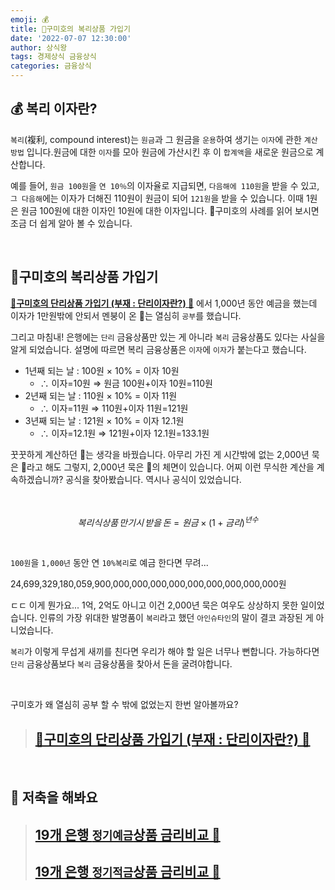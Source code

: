 ```yaml
---
emoji: 💰
title: 🦊구미호의 복리상품 가입기
date: '2022-07-07 12:30:00'
author: 상식왕
tags: 경제상식 금융상식
categories: 금융상식
---
```


## 💰 복리 이자란?

`복리`(複利, compound interest)는 `원금`과 그 원금을 `운용`하여 생기는 `이자`에 관한 `계산 방법` 입니다.원금에 대한 `이자`를 모아 원금에 가산시킨 후 이 `합계액`을 새로운 원금으로 계산합니다.

예를 들어, `원금 100원`을 `연 10％`의 이자율로 지급되면, `다음해에 110원`을 받을 수 있고, `그 다음해`에는 이자가 더해진 110원이 원금이 되어 `121원`을 받을 수 있습니다. 이때 1원은 원금 100원에 대한 이자인 10원에 대한 이자입니다. 🦊구미호의 사례를 읽어 보시면 조금 더 쉽게 알아 볼 수 있습니다.

<br/>

## 🦊구미호의 복리상품 가입기

[**🦊구미호의 단리상품 가입기 (부재 : 단리이자란?) 🔗**](/구미호의단리상품가입기) 에서 1,000년 동안 예금을 했는데 이자가 1만원밖에 안되서 멘붕이 온 🦊는 열심히 `공부`를 했습니다.

그리고 마침내! 은행에는 `단리` 금융상품만 있는 게 아니라 `복리` 금융상품도 있다는 사실을 알게 되었습니다. 설명에 따르면 복리 금융상품은 `이자`에 `이자`가 붙는다고 했습니다.

- 1년째 되는 날 : 100원 × 10% = 이자 10원
  - ∴ 이자=10원 ⇒ 원금 100원+이자 10원=110원
- 2년째 되는 날 : 110원 × 10% = 이자 11원
  - ∴ 이자=11원 ⇒ 110원+이자 11원=121원
- 3년째 되는 날 : 121원 × 10% = 이자 12.1원
  - ∴ 이자=12.1원 ⇒ 121원+이자 12.1원=133.1원

꿋꿋하게 계산하던 🦊는 생각을 바꿨습니다. 아무리 가진 게 시간밖에 없는 2,000년 묵은 🦊라고 해도 그렇지, 2,000년 묵은 🦊의 체면이 있습니다. 어찌 이런 무식한 계산을 계속하겠습니까? 공식을 찾아봤습니다. 역시나 공식이 있었습니다.

<br/>

$$
{복리식상품\,만기시\,받을\,돈} = 원금 \times (1 + 금리)^{년수}
$$

<br/>

`100원`을 `1,000년` 동안 연 `10%복리`로 예금 한다면 무려...

24,699,329,180,059,900,000,000,000,000,000,000,000,000,000원

ㄷㄷ 이게 뭔가요... 1억, 2억도 아니고 이건 2,000년 묵은 여우도 상상하지 못한 일이었습니다. 인류의 가장 위대한 발명품이 `복리`라고 했던 `아인슈타인`의 말이 결코 과장된 게 아니었습니다.

`복리`가 이렇게 무섭게 새끼를 친다면 우리가 해야 할 일은 너무나 뻔합니다. 가능하다면 `단리` 금융상품보다 `복리` 금융상품을 찾아서 돈을 굴려야합니다.

<br />

구미호가 왜 열심히 공부 할 수 밖에 없었는지 한번 알아볼까요?

> ## [**🦊구미호의 단리상품 가입기 (부재 : 단리이자란?) 🔗**](/구미호의단리상품가입기)

<br/>

## 💸 저축을 해봐요

> ## [**19개 은행 `정기예금`상품 금리비교 🔗**](/시중은행정기예금금리비교)
>
> ## [**19개 은행 `정기적금`상품 금리비교 🔗**](/시중은행정기적금금리비교)

```toc

```
